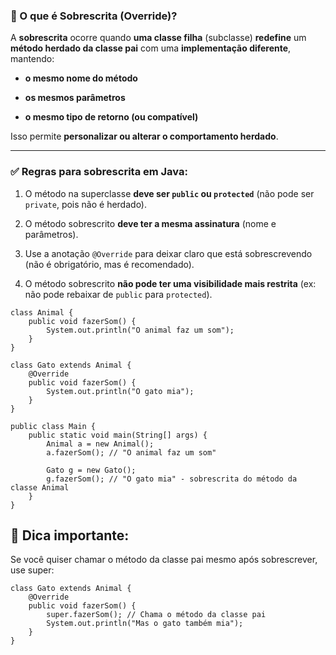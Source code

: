 ### 🔁 O que é Sobrescrita (Override)?

A **sobrescrita** ocorre quando **uma classe filha** (subclasse) **redefine** um **método herdado da classe pai** com uma **implementação diferente**, mantendo:

- **o mesmo nome do método**
    
- **os mesmos parâmetros**
    
- **o mesmo tipo de retorno (ou compatível)**
    

Isso permite **personalizar ou alterar o comportamento herdado**.

---

### ✅ Regras para sobrescrita em Java:

1. O método na superclasse **deve ser `public` ou `protected`** (não pode ser `private`, pois não é herdado).
    
2. O método sobrescrito **deve ter a mesma assinatura** (nome e parâmetros).
    
3. Use a anotação `@Override` para deixar claro que está sobrescrevendo (não é obrigatório, mas é recomendado).
    
4. O método sobrescrito **não pode ter uma visibilidade mais restrita** (ex: não pode rebaixar de `public` para `protected`).

```
class Animal {
    public void fazerSom() {
        System.out.println("O animal faz um som");
    }
}

class Gato extends Animal {
    @Override
    public void fazerSom() {
        System.out.println("O gato mia");
    }
}

public class Main {
    public static void main(String[] args) {
        Animal a = new Animal();
        a.fazerSom(); // "O animal faz um som"

        Gato g = new Gato();
        g.fazerSom(); // "O gato mia" - sobrescrita do método da classe Animal
    }
}
```

## 🧠 Dica importante:
Se você quiser chamar o método da classe pai mesmo após sobrescrever, use super:

```
class Gato extends Animal {
    @Override
    public void fazerSom() {
        super.fazerSom(); // Chama o método da classe pai
        System.out.println("Mas o gato também mia");
    }
}
```